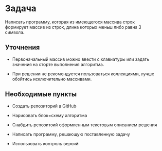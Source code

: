 # Задача

Написать программу, которая из имеющегося массива строк формирует массив из строк, длина которых меньш либо равна 3 символа.

## Уточнения 

* Первоначальный массив можно ввести с клавиатуры или задать значения на сторте выполнения алгоритма.

* При решении не рекомендуется пользоваться коллекциями, лучше обойтись исключительно массивами.

## Необходимые пункты

* Создать репозиторий в GitHub

* Нарисовать блок=схему алгоритма

* Снабдить репозитоий оформленным текстовым описанием решения

* Написать программу, решающую поставленную задачу

* Использовать контроль версий